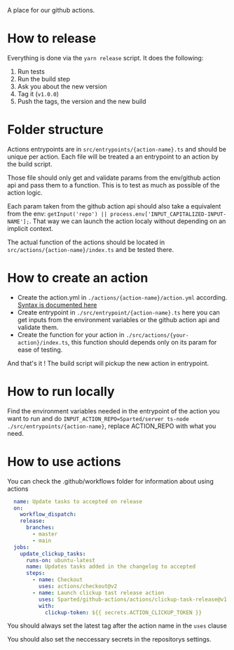 A place for our github actions.

# How to release
Everything is done via the `yarn release` script. It does the following:

1. Run tests
2. Run the build step
3. Ask you about the new version
4. Tag it (`v1.0.0`)
5. Push the tags, the version and the new build

# Folder structure
Actions entrypoints are in `src/entrypoints/{action-name}.ts` and should be unique per action. Each file will be treated a an entrypoint to an action by the build script.

Those file should only get and validate params from the env/github action api and pass them to a function. This is to test as much as possible of the action logic.

Each param taken from the github action api should also take a equivalent from the env: `getInput('repo') || process.env['INPUT_CAPITALIZED-INPUT-NAME'];`. That way we can launch the action localy without depending on an implicit context.

The actual function of the actions should be located in `src/actions/{action-name}/index.ts` and be tested there.

# How to create an action

- Create the action.yml in `./actions/{action-name}/action.yml` according. [Syntax is documented here](https://docs.github.com/actions/creating-actions/about-custom-actions)
- Create entrypoint in `./src/entrypoint/{action-name}.ts` here you can get inputs from the environment variables or the github action api and validate them.
- Create the function for your action in `./src/actions/{your-action}/index.ts`, this function should depends only on its param for ease of testing.

And that's it ! The build script will pickup the new action in entrypoint.

# How to run locally
Find the environment variables needed in the entrypoint of the action you want to run and do `INPUT_ACTION_REPO=Sparted/server ts-node ./src/entrypoints/{action-name}`, replace ACTION_REPO with what you need.

# How to use actions
You can check the .github/workflows folder for information about using actions
```yml
  name: Update tasks to accepted on release
  on:
    workflow_dispatch:
    release:
      branches:
        - master
        - main
  jobs:
    update_clickup_tasks:
      runs-on: ubuntu-latest
      name: Updates tasks added in the changelog to accepted
      steps:
        - name: Checkout
          uses: actions/checkout@v2
        - name: Launch clickup tast release action
          uses: Sparted/github-actions/actions/clickup-task-release@v1.0.0
          with:
            clickup-token: ${{ secrets.ACTION_CLICKUP_TOKEN }}
```
You should always set the latest tag after the action name in the `uses` clause

You should also set the neccessary secrets in the repositorys settings.